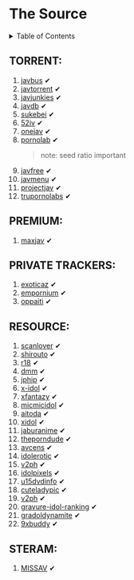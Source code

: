 # The Source

<!-- TABLE OF CONTENTS -->
<details>
  <summary>Table of Contents</summary>
  <ol>
    <li><a href="#torrent">TORRENT</a></li>
    <li><a href="#premium">PREMIUM</a></li>
    <li><a href="#private-trackers">PRIVATE TRACKERS</a></li>
    <li><a href="#resource">RESOURCE</a></li>
  </ol>
</details>

## TORRENT:
1.  [javbus](javbus.com) ✔
2.  [javtorrent](javtorrent.re) ✔
3.  [javjunkies](javjunkies.com) ✔
4.  [javdb](javdb.com) ✔
5.  [sukebei](sukebei.nyaa.si) ✔
6.  [52iv](52iv.net) ✔
7.  [onejav](https://onejav.com/) ✔
8.  [pornolab](https://pornolab.net/) ✔
    > note: seed ratio important
9.  [javfree](https://javfree.me/) ✔
10. [javmenu](https://javmenu.com/) ✔
11. [projectjav](https://projectjav.com/) ✔
12. [trupornolabs](http://trupornolabs.org/) ✔

## PREMIUM:
1. [maxjav](https://maxjav.com/) ✔

## PRIVATE TRACKERS:
1. [exoticaz](https://exoticaz.to/) ✔
2. [empornium](www.empornium.is) ✔
3. [oppaiti](oppaiti.me) ✔

## RESOURCE:
1.  [scanlover](scanlover.com) ✔
2.  [shirouto](shirouto.wiki) ✔
3.  [r18](r18.com) ✔
4.  [dmm](https://www.dmm.co.jp/) ✔
5.  [jphip](http://forum.jphip.com/) ✔
6.  [x-idol](http://x-idol.net/) ✔
7.  [xfantazy](https://xfantazy.com/) ✔
8.  [micmicidol](https://www.micmicidol.com/) ✔
9.  [aitoda](http://aitoda.blogspot.com/) ✔
10. [xidol](https://xidol.net/) ✔
11. [jaburanime](https://www.jaburanime.web.id/) ✔
12. [theporndude](https://theporndude.com/) ✔
13. [avcens](https://avcens.xyz/) ✔
14. [idolerotic](https://idolerotic.net/) ✔
15. [v2ph](https://www.v2ph.com/) ✔
16. [idolpixels](https://idolpixels.net/) ✔
17. [u15dvdinfo](https://u15dvdinfo.com/) ✔
18. [cuteladypic](https://en.cuteladypic.com/) ✔
19. [v2ph](https://www.v2ph.com/) ✔
20. [gravure-idol-ranking](https://gravure-idol-ranking.com/) ✔
21. [gradoldynamite](http://gradoldynamite.blog.2nt.com/) ✔
22. [9xbuddy](https://9xbuddy.com/amp/sites/xfantazy) ✔

## STERAM:
1. [MISSAV](missav.com) ✔
